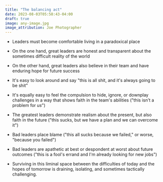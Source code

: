```yaml
---
title: "The balancing act"
date: 2023-08-03T05:58:43-04:00
draft: true
image: any-image.jpg
image_attribution: Joe Photographer
---
```


* Leaders must become comfortable living in a paradoxical place

* On the one hand, great leaders are honest and transparent about the sometimes
  difficult reality of the world

* On the other hand, great leaders also believe in their team and have enduring
  hope for future success

* It's easy to look around and say "this is all shit, and it's always going to
  be shit"

* It's equally easy to feel the compulsion to hide, ignore, or downplay
  challenges in a way that shows faith in the team's abilities ("this isn't a
  problem for *us*")

* The greatest leaders demonstrate realism about the present, but also faith in
  the future ("this sucks, but we have a plan and we can overcome it")

* Bad leaders place blame ("this all sucks because we failed," or worse,
  "because you failed")

* Bad leaders are apathetic at best or despondent at worst about future outcomes
  ("this is a fool's errand and I'm already looking for new jobs")

* Surviving in this liminal space between the difficulties of today and the
  hopes of tomorrow is draining, isolating, and sometimes tactically challenging.
